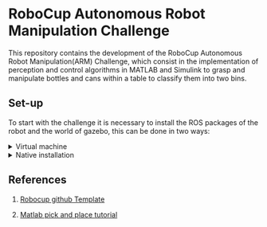 # RoboCup Autonomous Robot Manipulation Challenge
This repository contains the development of the RoboCup Autonomous Robot Manipulation(ARM) Challenge, which consist in the implementation of perception and control algorithms in MATLAB and Simulink to grasp and manipulate bottles and cans within a table to classify them into two bins.


## Set-up
To start with the challenge it is necessary to install the ROS packages of the robot and the world of gazebo, this can be done in two ways:

<details close>
<summary>Virtual machine</summary>
If the configuration is done from Windows or you don't want to install ROS on Ubuntu (or other Linux distros), you can use the virtual machine provided by Robocup and Mathworks.

* VMWare
    1. Download the [VMWare Workstation](https://www.vmware.com/co/products/workstation-player/workstation-player-evaluation.html) version for your OS and install it. *Don't forget to select the use non comercial version when installing*.
    1. Download the [file](https://ssd.mathworks.com/supportfiles/ros/virtual_machines/v2/ros_melodic_dashing_gazebov9_linux_win_v3.zip) with the virtual machine and unzip.
    1. Finally, open the virtual machine and start it. When a window appears asking if you copied or moved the virtual machine, select *I copied it*.

* VirtualBox
    1. Download [Virtual Box](https://www.virtualbox.org/wiki/Downloads) version for your OS and install it (to use virtual box in full screen, install [Guest additions](https://www.virtualbox.org/manual/ch04.html).
    1. Follow the same step for VMWare.
    1. Set the network as NAT.
    1. Open the virtual machine and start it.
    
> For a complete installation guide, see [Mathworks page](https://la.mathworks.com/support/product/robotics/ros2-vm-installation-instructions-v4.html).

<p align="center">
    <img src="https://user-images.githubusercontent.com/30636259/163751315-c7d1fa6f-35cc-41d8-9890-12e9e77a1084.png" alt="vm" width="65%">
</p>

When the virtual machine is started, you can start ROS open the file **Example World 1.desktop** (or **Example World 2.desktop** to run the second world) in the *RoboCup Challenge* folder located in the desktop, or launch the nodes with the following commands:
```bash
cd ~
./start-robocup-example-world-1.sh # or ...world-2.sh
```
</details>


<details close>
<summary>Native installation</summary>
In order to use the host computer resources in a better way, it is possible to install ROS(melodic or noetic) and the necessary packages to run the challenge simulation.

1. Create a new ROS workspace or use a previous.
1. Clone [ros kortex](https://github.com/Kinovarobotics/ros_kortex) packages in the *src* folder. Don't forget select the intended branch (melodic or noetic, use `git clone <url> -b <branch_name>`).
1. Get the robocup packages...
1. Install all the necessary dependencies with `rosdep install --from-paths src --ignore-src -y` command in the *ROS workspace* folder.
    > For a complete installation guide, see [ros kortex readme file](https://github.com/Kinovarobotics/ros_kortex).
1. Build the packages (`catkin build` if use *catkin tools*).
</details>



## References 
1. [Robocup github Template](https://github.com/mathworks-robotics/templates-robocup-robot-manipulation-challenge)

2. [Matlab pick and place tutorial](https://www.mathworks.com/help/robotics/ug/pick-and-place-workflow-in-gazebo-using-ros.html)

<!-- * kortex_control
* ros-controllers
* kortex_description
* kortex_gazebo
* kortex_gazebo_camera -->